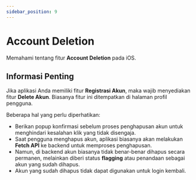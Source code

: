 ```yaml
---
sidebar_position: 9
---
```


# Account Deletion

Memahami tentang fitur **Account Deletion** pada iOS.

## Informasi Penting

Jika aplikasi Anda memiliki fitur **Registrasi Akun**, maka wajib menyediakan fitur **Delete Akun**. Biasanya fitur ini ditempatkan di halaman profil pengguna.

Beberapa hal yang perlu diperhatikan:

- Berikan popup konfirmasi sebelum proses penghapusan akun untuk menghindari kesalahan klik yang tidak disengaja.
- Saat pengguna menghapus akun, aplikasi biasanya akan melakukan **Fetch API** ke backend untuk memproses penghapusan.
- Namun, di backend akun biasanya tidak benar-benar dihapus secara permanen, melainkan diberi status **flagging** atau penandaan sebagai akun yang sudah dihapus.
- Akun yang sudah dihapus tidak dapat digunakan untuk login kembali.
